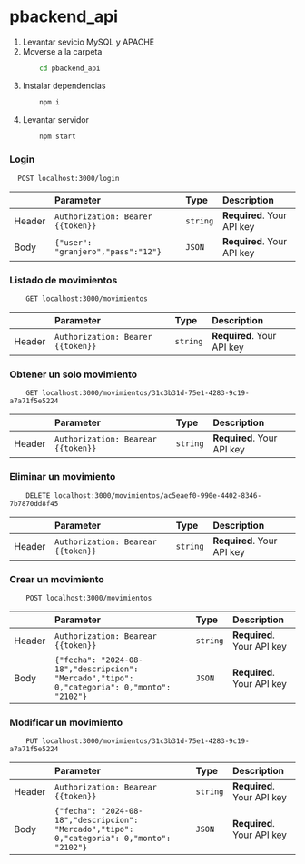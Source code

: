 # pbackend_api

1) Levantar sevicio MySQL y APACHE
2) Moverse a la carpeta
    ```bash 
        cd pbackend_api 
    ```
3) Instalar dependencias
    ```bash
        npm i
    ```
4) Levantar servidor
    ```bash
        npm start
    ```


### Login
```http
  POST localhost:3000/login
```

|  | Parameter | Type     | Description                |
|:-------- | :-------- | :------- | :------------------------- |
| Header |  `Authorization: Bearer {{token}}` | `string` | **Required**. Your API key |
| Body | `{"user": "granjero","pass":"12"}` | `JSON` | **Required**. Your API key |

### Listado de movimientos
```http
    GET localhost:3000/movimientos
```

|  | Parameter | Type     | Description                |
|:-------- | :-------- | :------- | :------------------------- |
| Header |  `Authorization: Bearer {{token}}` | `string` | **Required**. Your API key |

### Obtener un solo movimiento
```http
    GET localhost:3000/movimientos/31c3b31d-75e1-4283-9c19-a7a71f5e5224
```

|  | Parameter | Type     | Description                |
|:-------- | :-------- | :------- | :------------------------- |
| Header |  `Authorization: Bearear {{token}}` | `string` | **Required**. Your API key |

### Eliminar un movimiento
```http
    DELETE localhost:3000/movimientos/ac5eaef0-990e-4402-8346-7b7870dd8f45
```

|  | Parameter | Type     | Description                |
|:-------- | :-------- | :------- | :------------------------- |
| Header |  `Authorization: Bearear {{token}}` | `string` | **Required**. Your API key |

### Crear un movimiento
```http
    POST localhost:3000/movimientos
```
|  | Parameter | Type     | Description                |
|:-------- | :-------- | :------- | :------------------------- |
| Header |  `Authorization: Bearear {{token}}` | `string` | **Required**. Your API key |
| Body | `{"fecha": "2024-08-18","descripcion": "Mercado","tipo": 0,"categoria": 0,"monto": "2102"}` | `JSON` | **Required**. Your API key |

### Modificar un movimiento
```http
    PUT localhost:3000/movimientos/31c3b31d-75e1-4283-9c19-a7a71f5e5224
```
|  | Parameter | Type     | Description                |
|:-------- | :-------- | :------- | :------------------------- |
| Header |  `Authorization: Bearear {{token}}` | `string` | **Required**. Your API key |
| Body | `{"fecha": "2024-08-18","descripcion": "Mercado","tipo": 0,"categoria": 0,"monto": "2102"}` | `JSON` | **Required**. Your API key |
